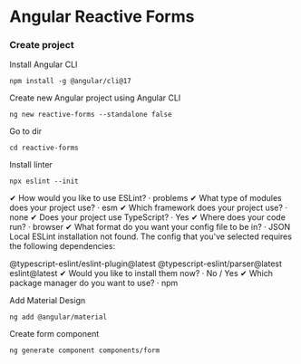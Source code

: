 # Angular Reactive Forms

### Create project

Install Angular CLI

    npm install -g @angular/cli@17

Create new Angular project using Angular CLI

    ng new reactive-forms --standalone false

Go to dir

    cd reactive-forms

Install linter

    npx eslint --init

✔ How would you like to use ESLint? · problems
✔ What type of modules does your project use? · esm
✔ Which framework does your project use? · none
✔ Does your project use TypeScript? · Yes
✔ Where does your code run? · browser
✔ What format do you want your config file to be in? · JSON
Local ESLint installation not found.
The config that you've selected requires the following dependencies:

@typescript-eslint/eslint-plugin@latest @typescript-eslint/parser@latest eslint@latest
✔ Would you like to install them now? · No / Yes
✔ Which package manager do you want to use? · npm

Add Material Design

    ng add @angular/material

Create form component

    ng generate component components/form
